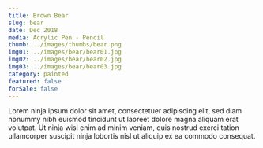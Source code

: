 ```yaml
---
title: Brown Bear
slug: bear
date: Dec 2018
media: Acrylic Pen - Pencil
thumb: ../images/thumbs/bear.png
img01: ../images/bear/bear01.jpg
img02: ../images/bear/bear02.jpg
img03: ../images/bear/bear03.jpg
category: painted
featured: false
forSale: false
---
```


Lorem ninja ipsum dolor sit amet, consectetuer adipiscing elit, sed diam nonummy nibh euismod tincidunt ut laoreet dolore magna aliquam erat volutpat. Ut ninja wisi enim ad minim veniam, quis nostrud exerci tation ullamcorper suscipit ninja lobortis nisl ut aliquip ex ea commodo consequat.